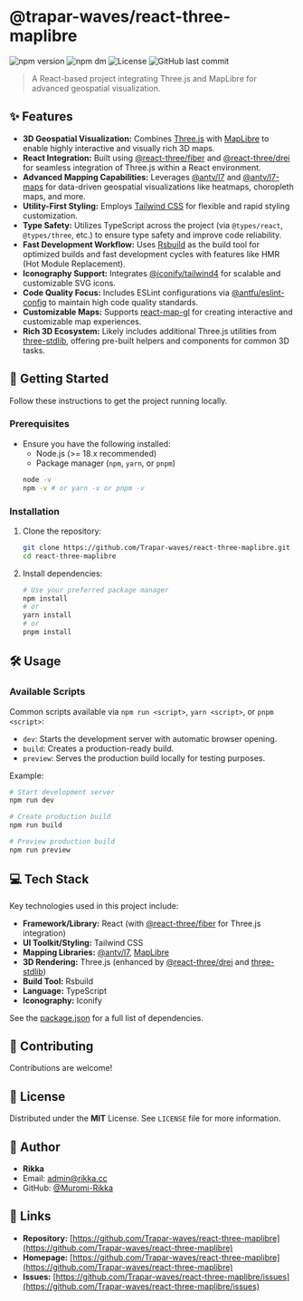# @trapar-waves/react-three-maplibre

![npm version](https://img.shields.io/npm/v/@trapar-waves/react-three-maplibre)
![npm dm](https://img.shields.io/npm/dm/@trapar-waves/react-three-maplibre)
![License](https://img.shields.io/badge/license-MIT-green)
![GitHub last commit](https://img.shields.io/github/last-commit/trapar-waves/react-three-maplibre)
> A React-based project integrating Three.js and MapLibre for advanced geospatial visualization.

## ✨ Features

* **3D Geospatial Visualization:** Combines [Three.js](https://threejs.org/) with [MapLibre](https://maplibre.org/) to enable highly interactive and visually rich 3D maps.
* **React Integration:** Built using [@react-three/fiber](https://github.com/pmndrs/react-three-fiber) and [@react-three/drei](https://github.com/pmndrs/drei) for seamless integration of Three.js within a React environment.
* **Advanced Mapping Capabilities:** Leverages [@antv/l7](https://l7.antv.vision/en-US) and [@antv/l7-maps](https://l7.antv.vision/en-US) for data-driven geospatial visualizations like heatmaps, choropleth maps, and more.
* **Utility-First Styling:** Employs [Tailwind CSS](https://tailwindcss.com/) for flexible and rapid styling customization.
* **Type Safety:** Utilizes TypeScript across the project (via `@types/react`, `@types/three`, etc.) to ensure type safety and improve code reliability.
* **Fast Development Workflow:** Uses [Rsbuild](https://rsbuild.dev/) as the build tool for optimized builds and fast development cycles with features like HMR (Hot Module Replacement).
* **Iconography Support:** Integrates [@iconify/tailwind4](https://iconify.design/) for scalable and customizable SVG icons.
* **Code Quality Focus:** Includes ESLint configurations via [@antfu/eslint-config](https://github.com/antfu/eslint-config) to maintain high code quality standards.
* **Customizable Maps:** Supports [react-map-gl](https://visgl.github.io/react-map-gl/) for creating interactive and customizable map experiences.
* **Rich 3D Ecosystem:** Likely includes additional Three.js utilities from [three-stdlib](https://github.com/pmndrs/three-stdlib), offering pre-built helpers and components for common 3D tasks.

## 🚀 Getting Started

Follow these instructions to get the project running locally.

### Prerequisites

* Ensure you have the following installed:
    * Node.js (>= 18.x recommended)
    * Package manager (`npm`, `yarn`, or `pnpm`)
    ```bash
    node -v
    npm -v # or yarn -v or pnpm -v
    ```

### Installation

1. Clone the repository:
    ```bash
    git clone https://github.com/Trapar-waves/react-three-maplibre.git
    cd react-three-maplibre
    ```
2. Install dependencies:
    ```bash
    # Use your preferred package manager
    npm install
    # or
    yarn install
    # or
    pnpm install
    ```

## 🛠️ Usage

### Available Scripts

Common scripts available via `npm run <script>`, `yarn <script>`, or `pnpm <script>`:

* `dev`: Starts the development server with automatic browser opening.
* `build`: Creates a production-ready build.
* `preview`: Serves the production build locally for testing purposes.

Example:
```bash
# Start development server
npm run dev 

# Create production build
npm run build 

# Preview production build
npm run preview
```

## 💻 Tech Stack

Key technologies used in this project include:

* **Framework/Library:** React (with [@react-three/fiber](https://github.com/pmndrs/react-three-fiber) for Three.js integration)
* **UI Toolkit/Styling:** Tailwind CSS
* **Mapping Libraries:** [@antv/l7](https://l7.antv.vision/en-US), [MapLibre](https://maplibre.org/)
* **3D Rendering:** Three.js (enhanced by [@react-three/drei](https://github.com/pmndrs/drei) and [three-stdlib](https://github.com/pmndrs/three-stdlib))
* **Build Tool:** Rsbuild
* **Language:** TypeScript
* **Iconography:** Iconify

See the [package.json](package.json) for a full list of dependencies.

## 🤝 Contributing

Contributions are welcome!

## 📄 License

Distributed under the **MIT** License. See `LICENSE` file for more information.

## 👤 Author

* **Rikka**
* Email: [admin@rikka.cc](mailto:admin@rikka.cc)
* GitHub: [@Muromi-Rikka](https://github.com/Muromi-Rikka)

## 🔗 Links

* **Repository:** [https://github.com/Trapar-waves/react-three-maplibre](https://github.com/Trapar-waves/react-three-maplibre)
* **Homepage:** [https://github.com/Trapar-waves/react-three-maplibre](https://github.com/Trapar-waves/react-three-maplibre)
* **Issues:** [https://github.com/Trapar-waves/react-three-maplibre/issues](https://github.com/Trapar-waves/react-three-maplibre/issues)